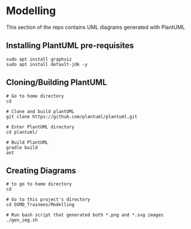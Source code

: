 # Modelling

This section of the repo contains UML diagrams generated with PlantUML

## Installing PlantUML pre-requisites
```
sudo apt install graphviz
sudo apt install default-jdk -y
```

## Cloning/Building PlantUML
```
# Go to home directory
cd

# Clone and build plantUML
git clone https://github.com/plantuml/plantuml.git

# Enter PlantUML directory
cd plantuml/

# Build PlantUML
gradle build
ant
```

## Creating Diagrams
```
# to go to home directory
cd

# Go to this project's directory
cd OSMD_Trainees/Modelling

# Run bash script that generated both *.png and *.svg images
./gen_img.sh
```
